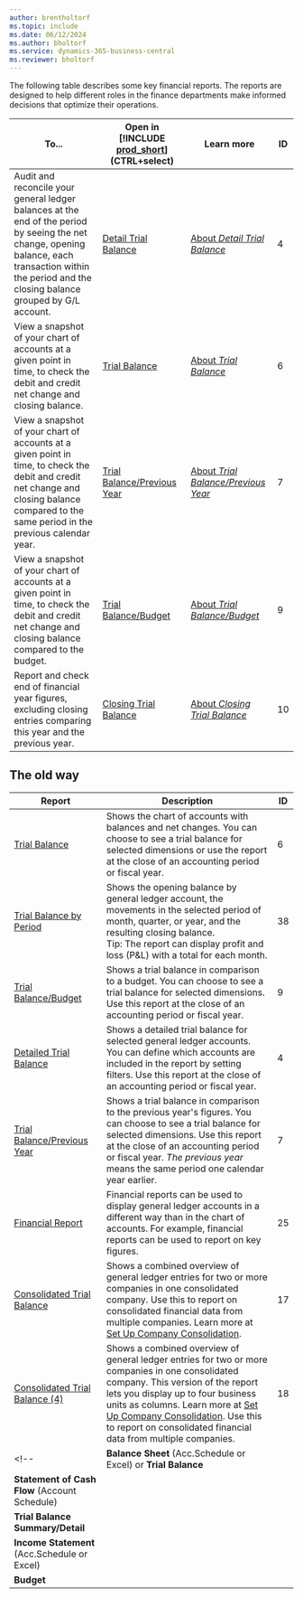 ```yaml
---
author: brentholtorf
ms.topic: include
ms.date: 06/12/2024
ms.author: bholtorf
ms.service: dynamics-365-business-central
ms.reviewer: bholtorf
---
```


The following table describes some key financial reports. The reports are designed to help different roles in the finance departments make informed decisions that optimize their operations.

| To... | Open in [!INCLUDE [prod_short](prod_short.md)] (CTRL+select) | Learn more | ID | 
|-------|------------| ------------|----|
| Audit and reconcile your general ledger balances at the end of the period by seeing the net change, opening balance, each transaction within the period and the closing balance grouped by G/L account. | [Detail Trial Balance](https://businesscentral.dynamics.com?report=4) | [About *Detail Trial Balance*](../reports/report-4.md) | 4 |
| View a snapshot of your chart of accounts at a given point in time, to check the debit and credit net change and closing balance. | [Trial Balance](https://businesscentral.dynamics.com?report=6) | [About *Trial Balance*](../reports/report-6.md) | 6 |
| View a snapshot of your chart of accounts at a given point in time, to check the debit and credit net change and closing balance compared to the same period in the previous calendar year. | [Trial Balance/Previous Year](https://businesscentral.dynamics.com?report=7) | [About *Trial Balance/Previous Year*](../reports/report-7.md) | 7 |
| View a snapshot of your chart of accounts at a given point in time, to check the debit and credit net change and closing balance compared to the budget. | [Trial Balance/Budget](https://businesscentral.dynamics.com?report=9) | [About *Trial Balance/Budget*](../reports/report-9.md) | 9 |
| Report and check end of financial year figures, excluding closing entries comparing this year and the previous year. | [Closing Trial Balance](https://businesscentral.dynamics.com?report=10) | [About *Closing Trial Balance*](../reports/report-10.md) | 10 |

<!-- 
17
18
|  | [Financial Report](https://businesscentral.dynamics.com?report=25) | [About *Financial Report*](../reports/report-25.md) | 25 |
|  | [Dimensions - Total](https://businesscentral.dynamics.com?report=27) | [About *Dimensions - Total*](../reports/report-27.md) | 27 |
|  | [Dimensions - Detail](https://businesscentral.dynamics.com?report=28) | [About *Dimensions - Detail*](../reports/report-28.md) | 28 |
|  | [Reconcile Cust. and Vend. Accs](https://businesscentral.dynamics.com?report=33) | [About *Reconcile Cust. and Vend. Accs*](../reports/report-33.md) | 33 |
|  | [Trial Balance by Period](https://businesscentral.dynamics.com?report=38) | [About *Trial Balance by Period*](../reports/report-38.md) | 38 |
-->

## The old way

| Report | Description | ID |
|--|--|--|
| [Trial Balance](https://businesscentral.dynamics.com?report=6) | Shows the chart of accounts with balances and net changes. You can choose to see a trial balance for selected dimensions or use the report at the close of an accounting period or fiscal year. | 6 |
| [Trial Balance by Period](https://businesscentral.dynamics.com?report=38) | Shows the opening balance by general ledger account, the movements in the selected period of month, quarter, or year, and the resulting closing balance. <br>Tip: The report can display profit and loss (P&L) with a total for each month.| 38 |
| [Trial Balance/Budget](https://businesscentral.dynamics.com?report=9) | Shows a trial balance in comparison to a budget. You can choose to see a trial balance for selected dimensions. Use this report at the close of an accounting period or fiscal year. | 9 |
| [Detailed Trial Balance](https://businesscentral.dynamics.com?report=4) | Shows a detailed trial balance for selected general ledger accounts. You can define which accounts are included in the report by setting filters. Use this report at the close of an accounting period or fiscal year. | 4 |
| [Trial Balance/Previous Year](https://businesscentral.dynamics.com?report=7) | Shows a trial balance in comparison to the previous year's figures. You can choose to see a trial balance for selected dimensions. Use this report at the close of an accounting period or fiscal year. *The previous year* means the same period one calendar year earlier. | 7 | 
| [Financial Report](https://businesscentral.dynamics.com?report=25) | Financial reports can be used to display general ledger accounts in a different way than in the chart of accounts. For example, financial reports can be used to report on key figures. | 25 |
|[Consolidated Trial Balance](https://businesscentral.dynamics.com?report=10007)|Shows a combined overview of general ledger entries for two or more companies in one consolidated company. Use this to report on consolidated financial data from multiple companies. Learn more at [Set Up Company Consolidation](../finance-consolidated-company-reporting-setup.md).|17|
|[Consolidated Trial Balance (4)](https://businesscentral.dynamics.com?report=10008)|Shows a combined overview of general ledger entries for two or more companies in one consolidated company. This version of the report lets you display up to four business units as columns. Learn more at [Set Up Company Consolidation](../finance-consolidated-company-reporting-setup.md). Use this to report on consolidated financial data from multiple companies.|18|
<!-- | **Balance Sheet** (Acc.Schedule or Excel) or **Trial Balance** |  |  |
| **Statement of Cash Flow** (Account Schedule) |  |  |
| **Trial Balance Summary/Detail** |  |  |
| **Income Statement** (Acc.Schedule or Excel) |  |  |
| **Budget** |  |  | -->
